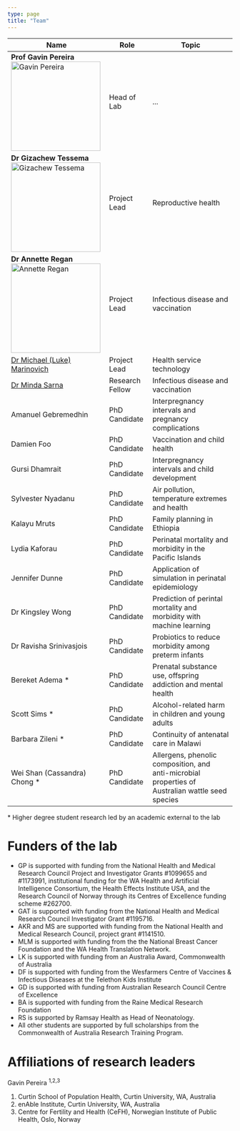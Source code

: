 ```yaml
---
type: page
title: "Team"
---
```


| Name | Role | Topic |
| --------------- | --------------- | --------------- |
| **Prof Gavin Pereira** <br/> <a href="https://research.curtin.edu.au/researcher/gavin-pereira-0374b4b1/"><img src="https://s3-ap-southeast-2.amazonaws.com/curtin-staff-profile-images-prd/gavin-pereira-0374b4b1.jpg" width="200" alt="Gavin Pereira"></a> | Head of Lab | ... |
| **Dr Gizachew Tessema** <br/> <a href="https://research.curtin.edu.au/researcher/gizachew-tessema-f47032fa/"><img src="https://s3-ap-southeast-2.amazonaws.com/curtin-staff-profile-images-prd/gizachew-tessema-f47032fa.jpg" width="200" alt="Gizachew Tessema"></a> | Project Lead | Reproductive health|
| **Dr Annette Regan** <br/> <a href="https://research.curtin.edu.au/researcher/annette-regan-a3602cf2/"><img src="https://cdn.theconversation.com/avatars/210075/width238/image-20170419-2426-786xpo.jpg" width="200" alt="Annette Regan"></a> | Project Lead  | Infectious disease and vaccination|
| [Dr Michael (Luke) Marinovich](https://research.curtin.edu.au/researcher/luke-marinovich-e13bed6c/) | Project Lead  | Health service technology |
| [Dr Minda Sarna](https://research.curtin.edu.au/researcher/minda-sarna-274063e4/)| Research Fellow  | Infectious disease and vaccination |
| Amanuel Gebremedhin | PhD Candidate  | Interpregnancy intervals and pregnancy complications |
| Damien Foo | PhD Candidate  | Vaccination and child health |
| Gursi Dhamrait | PhD Candidate  | Interpregnancy intervals and child development |
| Sylvester Nyadanu | PhD Candidate  | Air pollution, temperature extremes and health |
| Kalayu Mruts | PhD Candidate  | Family planning in Ethiopia |
| Lydia Kaforau | PhD Candidate  | Perinatal mortality and morbidity in the Pacific Islands |
| Jennifer Dunne | PhD Candidate  | Application of simulation in perinatal epidemiology |
| Dr Kingsley Wong | PhD Candidate  | Prediction of perintal mortality and morbidity with machine learning |
| Dr Ravisha Srinivasjois | PhD Candidate | Probiotics to reduce morbidity among preterm infants |
| Bereket Adema * | PhD Candidate  | Prenatal substance use, offspring addiction and mental health |
| Scott Sims * | PhD Candidate  | Alcohol-related harm in children and young adults |
| Barbara Zileni * | PhD Candidate | Continuity of antenatal care in Malawi |
| Wei Shan (Cassandra) Chong * | PhD Candidate | Allergens, phenolic composition, and anti-microbial properties of Australian wattle seed species |

\* Higher degree student research led by an academic external to the lab

# Funders of the lab

* GP is supported with funding from the National Health and Medical Research Council Project and Investigator Grants #1099655 and #1173991, institutional funding for the WA Health and Artificial Intelligence Consortium, the Health Effects Institute USA, and the Research Council of Norway through its Centres of Excellence funding scheme #262700. 
* GAT is supported with funding from the National Health and Medical Research Council Investigator Grant #1195716.
* AKR and MS are supported with funding from the National Health and Medical Research Council, project grant #1141510.
* MLM is supported with funding from the the National Breast Cancer Foundation and the WA Health Translation Network.
* LK is supported with funding from an Australia Award, Commonwealth of Australia
* DF is supported with funding from the Wesfarmers Centre of Vaccines & Infectious Diseases at the Telethon Kids Institute
* GD is supported with funding from Australian Research Council Centre of Excellence 
* BA is supported with funding from the Raine Medical Research Foundation
* RS is supported by Ramsay Health as Head of Neonatology. 
* All other students are supported by full scholarships from the Commonwealth of Australia Research Training Program. 

# Affiliations of research leaders

Gavin Pereira <sup>1,2,3</sup> 
1. Curtin School of Population Health, Curtin University, WA, Australia 
2. enAble Institute, Curtin University, WA, Australia 
3. Centre for Fertility and Health (CeFH), Norwegian Institute of Public Health, Oslo, Norway

